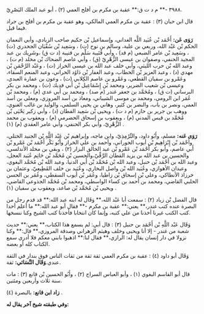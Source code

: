 ٣٩٨٨ -** م د ت ق:** عقبة بن مكرم بن أفلح العمي (٢) ، أبو عبد الملك البَصْرِيّ.

قال ابن حبان (٣) : عقبة بن مكرم العمي المالكي، وهو عقبة بن مكرم بن أفلح بن جراد فيما قيل.

**رَوَى عَن:** أَحْمَد بْن عُبَيد اللَّه الغداني، وإسماعيل بْن حكيم صاحب الزيادي، وأبي النعمان الحكم بْن عَبْد الله، وربعي بن علية، وسالم بن نوح (ت) ، وسَعِيد بْن سُفْيَان الجحدري (ت) ، وسَعِيد بْن عامر الضبعي (م قد) ، وأبي قُتَيبة سَلْم بن قتيبة (د ت ق) ،وشَرِيك بن عبد المجيد الحنفي، وصفوان بن عيسى الزُّهْرِيّ (ق) ، وأبي عاصم الضحاك بْن مخلد (م ت) ، وعبد الله بْن حرب الليثي، وأبي خلف عبد الله بن عيسى الخراز (ت) ، وعَبْد الرَّحْمَنِ بْن مهدي (د) ، وعبد العزيز بْن الخطاب، وعبد الغفار بْن دَاوُد الحراني، وعبد المنعم السقاء، وعَمْرو بن سفيان القطعي، وعَمْرو بن عاصم الكِلابي (ت) ، وعون بن عمارة العبدي، وعيسى بْن شعيب الضرير، ومحمد بْن إِسْمَاعِيل بْن أَبي فديك (ت) ، ومحمد بن بكر البرساني (ت ق) ، ومُحَمَّد بن جعفر غندر (م صد) ، ومحمد بن أَبي عدي (م) ، ومحمد بْن عُمَر ابن الرومي، ومحمد بن موسى الشيباني، ومعاذ بن أسد المروزي، ومعلى بن أسد العمي، ونصر بن باب، والنضر بن كثير، وهاني بن يحيى السلمي، والوليد بن غالب الغنوي، ووهب بن جرير بن حازم (م د ت) ، ويحيى بْن سَعِيد القطان (د) ، وأبي زكير يَحْيَى بْن مُحَمَّد بن قيس المدني (م) ، ويعقوب بن إسحاق الحضرمي (م) ، ويعقوب بن محمد الزُّهْرِيّ، وأبي بكر الحنفي، وأبي عامر العقدي (م) (١) .

**رَوَى عَنه:** مسلم، وأَبُو داود، والتِّرْمِذِيّ، وابن ماجه، وإبراهيم بْن عَبْد اللَّهِ بْن الجنيد الختلي، وأَحْمَد بْن إِبْرَاهِيم بْن أيوب الحوراني، وأحمد بن علي الخراز وأَبُو بَكْر أَحْمَد بْن عَمْرو بْن أَبي عاصم، وأبو بكر أَحْمَد بْن عَمْرو بْن عبد الخالق البزار (٢) ، وبقي بن مخلد الأندلسي، والحسين بن عبد الله بن يزيد القطان الرَّقِّيّ،والحسين بْن مُحَمَّد بْن حَاتِم عُبَيد العجل، وعبد الله بن أَحْمَد بْن حنبل، وعبد الله بْن مُحَمَّد بْن أَبي الدنيا، وعبد الله بْن مُحَمَّد البغوي، وعبدان الأهوازي، وعُبَيد الله بْن واصل البخاري، وعُبَيد بن خلف القَطِيعِيّ، وعثمان بن خرزاذ الأنطاكي، وعلي بْن إسحاق بْن زاطيا، وعُمَر بْن أيوب السقطي، وعُمَر بن الحسن الحلبي القاضي، ومحمد بن أحمد بن كساء الواسطي، ومحمد بْن مُحَمَّد الجذوعى القاضي، ويحيى بْن مُحَمَّد بْن صاعد، ويعقوب بن سفيان (١) .

قال الفضل بْن زياد (٢) : سمعت أبا عَبْد الله،** وَقَال له ابنه عبد الله:** قد قدم رجل من البصرة عنده كتب غندر،** يعني:** عقبة بن مكرم -** فقال أبو عبد الله:** ما أعلم أحدا كتب الكتب غيرنا أخذنا من علي كتبه، وإنما كان انتخابا فأخذنا كتب الشيخ وكنا ننسخها.

وَقَال عَبْد اللَّهِ بْن أَحْمَد بن حنبل (٣) : قال أبي: لم يسمع هذا الكتاب،** يعني:** حديث شعبة من غندر - إلا أنا ويحيى وخلف وهيثم الزهراني وصدقة المروزي،** قال:** وكنا نزولا في دار إنسان يقال له: الرازي،** فقال لنا:** اذهبوا بابني معكم فلا أدري سمع الكتاب كله أو بعضه.

وَقَال أبو داود (٤) : عقبة بن مكرم العمي ثقة ثقة من ثقات الناس فوق بندار في الثقة عندي.**وَقَال النَّسَائي:** ثقة.

قال أبو القاسم البغوي (١) ، وأبو العباس السراج (٢) ، وأَبُو الحسين بْن قانع (٣) : مات سنة ثلاث وأربعين ومئتين.

**زاد ابن قانع:** بالبصرة (٤) .

**وفي طبقته شيخ آخر يقال له:**